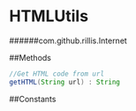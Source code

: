# HTMLUtils
######com.github.rillis.Internet  
  
  
##Methods  
```java
//Get HTML code from url
getHTML(String url) : String
```

##Constants